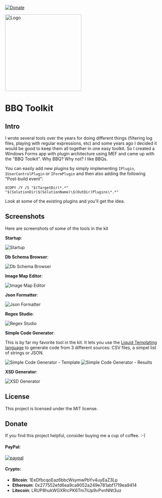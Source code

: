 [![Donate](https://img.shields.io/badge/Donate-PayPal-green.svg)](https://www.paypal.com/cgi-bin/webscr?cmd=_donations&business=gordon_matt%40live%2ecom&lc=AU&currency_code=AUD&bn=PP%2dDonationsBF%3abtn_donateCC_LG%2egif%3aNonHosted)

<img src="https://github.com/gordon-matt/BBQ.Toolkit/blob/master/BBQ.Toolkit/Resources/Images/BBQ.png" alt="Logo" width="250" />

# BBQ Toolkit

## Intro
I wrote several tools over the years for doing different things (filtering log files, playing with regular expressions, etc) and some years ago I decided it would be good to keep them all together in one easy toolkit. So I created a Windows Forms app with plugin architecture using MEF and came up with the "BBQ Toolkit". Why BBQ? Why not? I like BBQs.

You can easily add new plugins by simply implementing `IPlugin`, `IUserControlPlugin` or `IFormPlugin` and then also adding the following "Post-build event":

`XCOPY /Y /S "$(TargetDir)*.*" "$(SolutionDir)$(SolutionName)\$(OutDir)Plugins\*.*"`

Look at some of the existing plugins and you'll get the idea.

## Screenshots
Here are screenshots of some of the tools in the kit

**Startup**:

<img src="https://github.com/gordon-matt/BBQ.Toolkit/blob/master/_Misc/Screenshots/_Start.PNG" alt="Startup" />

**Db Schema Browser**:

<img src="https://github.com/gordon-matt/BBQ.Toolkit/blob/master/_Misc/Screenshots/DbSchemaBrowser.PNG" alt="Db Schema Browser" />

**Image Map Editor**:

<img src="https://github.com/gordon-matt/BBQ.Toolkit/blob/master/_Misc/Screenshots/ImageMapEditor.PNG" alt="Image Map Editor" />

**Json Formatter**:

<img src="https://github.com/gordon-matt/BBQ.Toolkit/blob/master/_Misc/Screenshots/JsonFormatter.PNG" alt="Json Formatter" />

**Regex Studio**:

<img src="https://github.com/gordon-matt/BBQ.Toolkit/blob/master/_Misc/Screenshots/RegexStudio.PNG" alt="Regex Studio" />

**Simple Code Generator**:

This is by far my favorite tool in the kit. It lets you use the [Liquid Templating language](https://shopify.github.io/liquid/) to generate code from 3 different sources: CSV files, a simpel list of strings or JSON.

<img src="https://github.com/gordon-matt/BBQ.Toolkit/blob/master/_Misc/Screenshots/SimpleCodeGenerator_Template.PNG" alt="Simple Code Generator - Template" />

<img src="https://github.com/gordon-matt/BBQ.Toolkit/blob/master/_Misc/Screenshots/SimpleCodeGenerator_Results.PNG" alt="Simple Code Generator - Results" />

**XSD Generator**:

<img src="https://github.com/gordon-matt/BBQ.Toolkit/blob/master/_Misc/Screenshots/XsdGenerator.PNG" alt="XSD Generator" />

## License

This project is licensed under the MIT license.

## Donate
If you find this project helpful, consider buying me a cup of coffee.  :-)

#### PayPal:

[![paypal](https://www.paypalobjects.com/en_US/i/btn/btn_donateCC_LG.gif)](https://www.paypal.com/cgi-bin/webscr?cmd=_donations&business=gordon_matt%40live%2ecom&lc=AU&currency_code=AUD&bn=PP%2dDonationsBF%3abtn_donateCC_LG%2egif%3aNonHosted)

#### Crypto:
- **Bitcoin**: 1EeDfbcqoEaz6bbcWsymwPbYv4uyEaZ3Lp
- **Ethereum**: 0x277552efd6ea9ca9052a249e781abf1719ea9414
- **Litecoin**: LRUP8hukWGXRrcPK6Tm7iUp9vPvnNNt3uz
